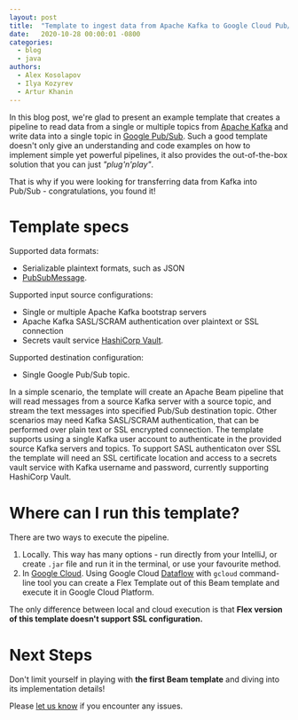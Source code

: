 ```yaml
---
layout: post
title:  "Template to ingest data from Apache Kafka to Google Cloud Pub/Sub"
date:   2020-10-28 00:00:01 -0800
categories:
  - blog
  - java
authors:
  - Alex Kosolapov
  - Ilya Kozyrev
  - Artur Khanin
---
```

<!--
Licensed under the Apache License, Version 2.0 (the "License");
you may not use this file except in compliance with the License.
You may obtain a copy of the License at

http://www.apache.org/licenses/LICENSE-2.0

Unless required by applicable law or agreed to in writing, software
distributed under the License is distributed on an "AS IS" BASIS,
WITHOUT WARRANTIES OR CONDITIONS OF ANY KIND, either express or implied.
See the License for the specific language governing permissions and
limitations under the License.
-->

In this blog post, we're glad to present an example template that creates a pipeline
to read data from a single or multiple topics from
[Apache Kafka](https://kafka.apache.org/) and write data into a single topic
in [Google Pub/Sub](https://cloud.google.com/pubsub).
Such a good template doesn't only give an understanding and code examples on how to 
implement simple yet powerful pipelines, it also provides the out-of-the-box solution 
that you can just _"plug'n'play"_. 

That is why if you were looking for transferring data from Kafka into Pub/Sub - congratulations, you found it!

# Template specs

Supported data formats:
- Serializable plaintext formats, such as JSON
- [PubSubMessage](https://cloud.google.com/pubsub/docs/reference/rest/v1/PubsubMessage).

Supported input source configurations:
- Single or multiple Apache Kafka bootstrap servers
- Apache Kafka SASL/SCRAM authentication over plaintext or SSL connection
- Secrets vault service [HashiCorp Vault](https://www.vaultproject.io/).

Supported destination configuration:
- Single Google Pub/Sub topic.

In a simple scenario, the template will create an Apache Beam pipeline that will read messages from a source Kafka server with a source topic, and stream the text messages into specified Pub/Sub destination topic. Other scenarios may need Kafka SASL/SCRAM authentication, that can be performed over plain text or SSL encrypted connection. The template supports using a single Kafka user account to authenticate in the provided source Kafka servers and topics. To support SASL authenticaton over SSL the template will need an SSL certificate location and access to a secrets vault service with Kafka username and password, currently supporting HashiCorp Vault.

# Where can I run this template?

There are two ways to execute the pipeline.
1. Locally. This way has many options - run directly from your IntelliJ, or create `.jar` file and run
it in the terminal, or use your favourite method.
2. In [Google Cloud](https://cloud.google.com/). Using Google Cloud [Dataflow](https://cloud.google.com/dataflow) with `gcloud`
command-line tool you can create a Flex Template out of this Beam template and execute it in Google Cloud Platform.

The only difference between local and cloud execution is that **Flex version of this template doesn't support SSL configuration.**

# Next Steps
Don't limit yourself in playing with **the first Beam template** and diving into its implementation details!

Please
[let us know](https://beam.apache.org/community/contact-us/) if you encounter any
issues.

